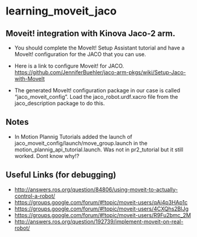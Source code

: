 # learning_moveit_jaco

## Moveit! integration with Kinova Jaco-2 arm.

+ You should complete the MoveIt! Setup Assistant tutorial and have a MoveIt! configuration for the JACO that you can use.

+ Here is a link to configure Moveit! for JACO.
https://github.com/JenniferBuehler/jaco-arm-pkgs/wiki/Setup-Jaco-with-MoveIt

+ The generated MoveIt! configuration package in our case is called “jaco_moveit_config”. Load the jaco_robot.urdf.xacro file from the jaco_description package to do this.

## Notes
+ In Motion Plannig Tutorials added the launch of jaco_moveit_config/launch/move_group.launch in the motion_plannig_api_tutorial.launch. Was not in pr2_tutorial but it still worked. Dont know why!?

## Useful Links (for debugging)
+ http://answers.ros.org/question/84806/using-moveit-to-actually-control-a-robot/
+ https://groups.google.com/forum/#!topic/moveit-users/qAi4p3HAp1c
+ https://groups.google.com/forum/#!topic/moveit-users/4CXQhs2BlJg
+ https://groups.google.com/forum/#!topic/moveit-users/R9Fu2bmc_2M
+ http://answers.ros.org/question/192739/implement-moveit-on-real-robot/
